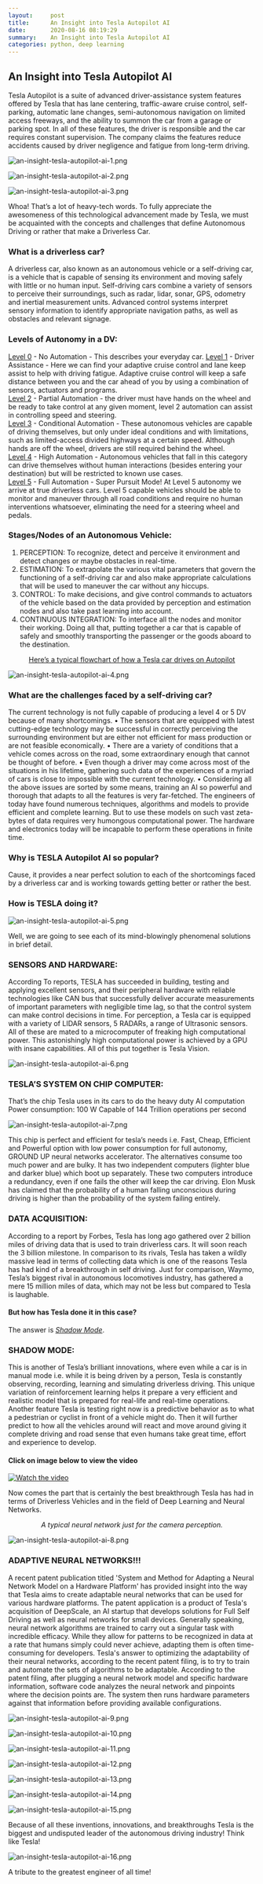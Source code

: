 ```yaml
---
layout:     post
title:      An Insight into Tesla Autopilot AI
date:       2020-08-16 08:19:29
summary:    An Insight into Tesla Autopilot AI
categories: python, deep learning
---
```

## An Insight into Tesla Autopilot AI
Tesla Autopilot is a suite of advanced driver-assistance system features offered by Tesla that has lane centering, traffic-aware cruise control, self-parking, automatic lane changes, semi-autonomous navigation on limited access freeways, and the ability to summon the car from a garage or parking spot. In all of these features, the driver is responsible and the car requires constant supervision. The company claims the features reduce accidents caused by driver negligence and fatigue from long-term driving.

![an-insight-tesla-autopilot-ai-1.png](/images/an-insight-tesla-autopilot-ai-1.png)

![an-insight-tesla-autopilot-ai-2.png](/images/an-insight-tesla-autopilot-ai-2.png)

![an-insight-tesla-autopilot-ai-3.png](/images/an-insight-tesla-autopilot-ai-3.png)

Whoa! That’s a lot of heavy-tech words.
To fully appreciate the awesomeness of this technological advancement made by Tesla, we must be acquainted with the concepts and challenges that define Autonomous Driving or rather that make a Driverless Car.

### What is a driverless car?
A driverless car, also known as an autonomous vehicle or a self-driving car, is a vehicle that is capable of sensing its environment and moving safely with little or no human input.
Self-driving cars combine a variety of sensors to perceive their surroundings, such as radar, lidar, sonar, GPS, odometry and inertial measurement units. Advanced control systems interpret sensory information to identify appropriate navigation paths, as well as obstacles and relevant signage.

### Levels of Autonomy in a DV:
<u>Level 0</u> - No Automation - This describes your everyday car.
<u>Level 1</u> - Driver Assistance - Here we can find your adaptive cruise control and lane keep assist to help with driving fatigue. Adaptive cruise control will keep a safe distance between you and the car ahead of you by using a combination of sensors, actuators and programs. <br>
<u>Level 2</u> - Partial Automation - the driver must have hands on the wheel and be ready to take control at any given moment, level 2 automation can assist in controlling speed and steering.  <br>
<u>Level 3</u> - Conditional Automation - These autonomous vehicles are capable of driving themselves, but only under ideal conditions and with limitations, such as limited-access divided highways at a certain speed. Although hands are off the wheel, drivers are still required behind the wheel. <br>
<u>Level 4</u> - High Automation - Autonomous vehicles that fall in this category can drive themselves without human interactions (besides entering your destination) but will be restricted to known use cases. <br>
<u>Level 5</u> - Full Automation - Super Pursuit Mode! At Level 5 autonomy we arrive at true driverless cars. Level 5 capable vehicles should be able to monitor and maneuver through all road conditions and require no human interventions whatsoever, eliminating the need for a steering wheel and pedals. <br>

### Stages/Nodes of an Autonomous Vehicle:
1.	PERCEPTION: To recognize, detect and perceive it environment and detect changes or maybe obstacles in real-time. 
2.	ESTIMATION: To extrapolate the various vital parameters that govern the functioning of a self-driving car and also make appropriate calculations that will be used to maneuver the car without any hiccups.
3.	CONTROL: To make decisions, and give control commands to actuators of the vehicle based on the data provided by perception and estimation nodes and also take past learning into account.
4.	CONTINUOUS INTEGRATION: To interface all the nodes and monitor their working. Doing all that, putting together a car that is capable of safely and smoothly transporting the passenger or the goods aboard to the destination.
<center><u>Here’s a typical flowchart of how a Tesla car drives on Autopilot</u></center>

![an-insight-tesla-autopilot-ai-4.png](/images/an-insight-tesla-autopilot-ai-4.png)

### What are the challenges faced by a self-driving car?
The current technology is not fully capable of producing a level 4 or 5 DV because of many shortcomings.
•	The sensors that are equipped with latest cutting-edge technology may be successful in correctly perceiving the surrounding environment but are either not efficient for mass production or are not feasible economically.
•	There are a variety of conditions that a vehicle comes across on the road, some extraordinary enough that cannot be thought of before.
•	Even though a driver may come across most of the situations in his lifetime, gathering such data of the experiences of a myriad of cars is close to impossible with the current technology.
•	Considering all the above issues are sorted by some means, training an AI so powerful and thorough that adapts to all the features is very far-fetched. 
The engineers of today have found numerous techniques, algorithms and models to provide efficient and complete learning. But to use these models on such vast zeta-bytes of data requires very humongous computational power. The hardware and electronics today will be incapable to perform these operations in finite time.

### Why is TESLA Autopilot AI so popular?
Cause, it provides a near perfect solution to each of the shortcomings faced by a driverless car and is working towards getting better or rather the best.

### How is TESLA doing it?

![an-insight-tesla-autopilot-ai-5.png](/images/an-insight-tesla-autopilot-ai-5.png)

Well, we are going to see each of its mind-blowingly phenomenal solutions in brief detail.

### SENSORS AND HARDWARE:
According To reports, TESLA has succeeded in building, testing and applying excellent sensors, and their peripheral hardware with reliable technologies like CAN 	bus that successfully deliver accurate measurements of important parameters with negligible time lag, so that the control system can make control decisions in time.
For perception, a Tesla car is equipped with a variety of LIDAR sensors, 5 RADARs, a range of Ultrasonic sensors. All of these are mated to a microcomputer of freaking high computational power. This astonishingly high computational power is achieved by a GPU with insane capabilities. All of this put together is Tesla Vision.

![an-insight-tesla-autopilot-ai-6.png](/images/an-insight-tesla-autopilot-ai-6.png)

### TESLA’S SYSTEM ON CHIP COMPUTER:
That’s the chip Tesla uses in its cars to do the heavy duty AI computation
Power consumption: 100 W
Capable of 144 Trillion operations per second

![an-insight-tesla-autopilot-ai-7.png](/images/an-insight-tesla-autopilot-ai-7.png)

This chip is perfect and efficient for tesla’s needs i.e. Fast, Cheap, Efficient and Powerful option with low power consumption for full autonomy, GROUND UP neural networks accelerator. The alternatives consume too much power and are bulky.
It has two independent computers (lighter blue and darker blue) which boot up separately.
These two computers introduce a redundancy, even if one fails the other will keep the car driving.
Elon Musk has claimed that the probability of a human falling unconscious during driving is higher than the probability of the system failing entirely.

### DATA ACQUISITION:
According to a report by Forbes, Tesla has long ago gathered over 2 billion miles of driving data that is used to train driverless cars. It will soon reach the 3 billion milestone. In comparison to its rivals, Tesla has taken a wildly massive lead in terms of collecting data which is one of the reasons Tesla has had kind of a breakthrough in self driving. Just for comparison, Waymo, Tesla’s biggest rival in autonomous locomotives industry, has gathered a mere 15 million miles of data, which may not be less but compared to Tesla is laughable.

#### But how has Tesla done it in this case?
The answer is <u><i>Shadow Mode</i></u>.

### SHADOW MODE:
This is another of Tesla’s brilliant innovations, where even while a car is in manual mode i.e. while it is being driven by a person, Tesla is constantly observing, recording, learning and simulating driverless driving. This unique variation of reinforcement learning helps it prepare a very efficient and realistic model that is prepared for real-life and real-time operations.
Another feature Tesla is testing right now is a predictive behavior as to what a pedestrian or cyclist in front of a vehicle might do. Then it will further predict to how all the vehicles around will react and move around giving it complete driving and road sense that even humans take great time, effort and experience to develop.

#### Click on image below to view the video
[![Watch the video](https://i.vimeocdn.com/video/603457588.webp?mw=1300&mh=731&q=70)](https://player.vimeo.com/video/192179726?app_id=122963)

Now comes the part that is certainly the best breakthrough Tesla has had in terms of Driverless Vehicles and in the field of Deep Learning and Neural Networks.
<center><i>A typical neural network just for the camera perception.</i></center>

![an-insight-tesla-autopilot-ai-8.png](/images/an-insight-tesla-autopilot-ai-8.png)

### ADAPTIVE NEURAL NETWORKS!!!
A recent patent publication titled 'System and Method for Adapting a Neural Network Model on a Hardware Platform' has provided insight into the way that Tesla aims to create adaptable neural networks that can be used for various hardware platforms.
The patent application is a product of Tesla's acquisition of DeepScale, an AI startup that develops solutions for Full Self Driving as well as neural networks for small devices.
Generally speaking, neural network algorithms are trained to carry out a singular task with incredible efficacy. While they allow for patterns to be recognized in data at a rate that humans simply could never achieve, adapting them is often time-consuming for developers.
Tesla's answer to optimizing the adaptability of their neural networks, according to the recent patent filing, is to try to train and automate the sets of algorithms to be adaptable.
According to the patent filing, after plugging a neural network model and specific hardware information, software code analyzes the neural network and pinpoints where the decision points are. The system then runs hardware parameters against that information before providing available configurations.

![an-insight-tesla-autopilot-ai-9.png](/images/an-insight-tesla-autopilot-ai-9.png)

![an-insight-tesla-autopilot-ai-10.png](/images/an-insight-tesla-autopilot-ai-10.png)

![an-insight-tesla-autopilot-ai-11.png](/images/an-insight-tesla-autopilot-ai-11.png)

![an-insight-tesla-autopilot-ai-12.png](/images/an-insight-tesla-autopilot-ai-12.png)

![an-insight-tesla-autopilot-ai-13.png](/images/an-insight-tesla-autopilot-ai-13.png)

![an-insight-tesla-autopilot-ai-14.png](/images/an-insight-tesla-autopilot-ai-14.png)

![an-insight-tesla-autopilot-ai-15.png](/images/an-insight-tesla-autopilot-ai-15.png)


Because of all these inventions, innovations, and breakthroughs Tesla is the biggest and undisputed leader of the autonomous driving industry!
Think like Tesla!

![an-insight-tesla-autopilot-ai-16.png](/images/an-insight-tesla-autopilot-ai-16.png)

A tribute to the greatest engineer of all time!

